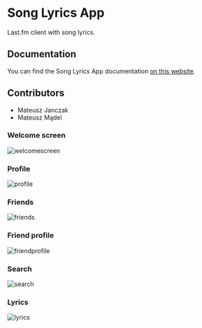 # Song Lyrics App
Last.fm client with song lyrics.

## Documentation
You can find the Song Lyrics App documentation [on this website](https://github.com/SLA-PPSM/client/raw/main/docs/songlyricsapp_dokumentacja.pdf).

## Contributors
* Mateusz Janczak
* Mateusz Mądel

### Welcome screen
![welcomescreen](./docs/welcome_screen.png)

### Profile
![profile](./docs/profile_screen.png)

### Friends
![friends](./docs/friends_screen.png)

### Friend profile
![friendprofile](./docs/friend_profile_screen.png)

### Search
![search](./docs/search_screen.png)

### Lyrics
![lyrics](./docs/lyrics_screen.png)